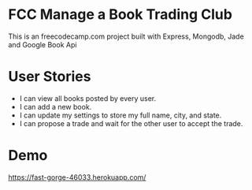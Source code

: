 # FCC Manage a Book Trading Club 
This is an freecodecamp.com project built with Express, Mongodb, Jade and Google Book Api

# User Stories
- I can view all books posted by every user.
- I can add a new book.
- I can update my settings to store my full name, city, and state.
- I can propose a trade and wait for the other user to accept the trade.

# Demo
https://fast-gorge-46033.herokuapp.com/

